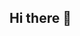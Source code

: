 ## Hi there 👋

<!--
**zdrapek-jpg/zdrapek-jpg** is a ✨ _special_ ✨ repository because its `README.md` (this file) appears on your GitHub profile.

Here are some ideas to get you started:
#Projekt Bank Client leave prediction

- 🔭 I’m currently working on ...
- 🌱 I’m currently learning ...
- 👯 I’m looking to collaborate on ...
- 🤔 I’m looking for help with ...
- 💬 Ask me about ...
- 📫 How to reach me: ...
- 😄 Pronouns: ...
- ⚡ Fun fact: ...
-->

